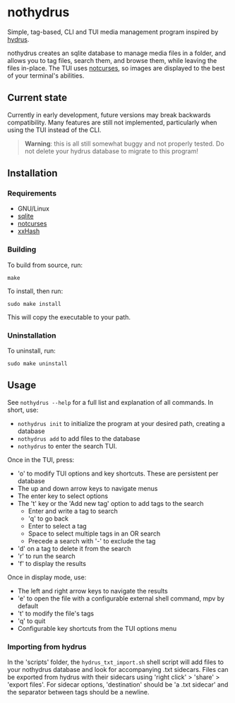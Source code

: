 
# nothydrus

Simple, tag-based, CLI and TUI media management program inspired by [hydrus](https://hydrusnetwork.github.io/hydrus/).

nothydrus creates an sqlite database to manage media files in a folder, and allows you to tag files, search them, and browse them, while leaving the files in-place.
The TUI uses [notcurses](https://github.com/dankamongmen/notcurses), so images are displayed to the best of your terminal's abilities.

## Current state

Currently in early development, future versions may break backwards compatibility.
Many features are still not implemented, particularly when using the TUI instead of the CLI.

> **Warning**: this is all still somewhat buggy and not properly tested.
Do not delete your hydrus database to migrate to this program!

## Installation

### Requirements

+ GNU/Linux
+ [sqlite](https://www.sqlite.org/index.html)
+ [notcurses](https://github.com/dankamongmen/notcurses)
+ [xxHash](https://github.com/Cyan4973/xxHash)

### Building

To build from source, run:
```
make
```
To install, then run:
```
sudo make install
```
This will copy the executable to your path.

### Uninstallation

To uninstall, run:
```
sudo make uninstall
```

## Usage

See `nothydrus --help` for a full list and explanation of all commands.
In short, use:
+ `nothydrus init` to initialize the program at your desired path, creating a database
+ `nothydrus add` to add files to the database
+ `nothydrus` to enter the search TUI.

Once in the TUI, press:
+ 'o' to modify TUI options and key shortcuts. These are persistent per database
+ The up and down arrow keys to navigate menus
+ The enter key to select options
+ The 't' key or the 'Add new tag' option to add tags to the search
    + Enter and write a tag to search
    + 'q' to go back
    + Enter to select a tag
    + Space to select multiple tags in an OR search
    + Precede a search with '-' to exclude the tag
+ 'd' on a tag to delete it from the search
+ 'r' to run the search
+ 'f' to display the results

Once in display mode, use:
+ The left and right arrow keys to navigate the results
+ 'e' to open the file with a configurable external shell command, mpv by default
+ 't' to modify the file's tags
+ 'q' to quit
+ Configurable key shortcuts from the TUI options menu

### Importing from hydrus

In the 'scripts' folder, the `hydrus_txt_import.sh` shell script will add files to your nothydrus database and look for accompanying .txt sidecars.
Files can be exported from hydrus with their sidecars using 'right click' > 'share' > 'export files'.
For sidecar options, 'destination' should be 'a .txt sidecar' and the separator between tags should be a newline.
